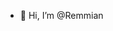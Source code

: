 - 👋 Hi, I’m @Remmian

<!---
Remmian/Remmian is a ✨ special ✨ repository because its `README.md` (this file) appears on your GitHub profile.
You can click the Preview link to take a look at your changes.
--->
